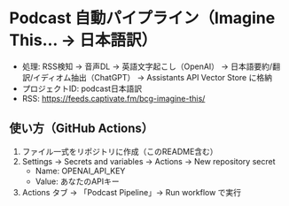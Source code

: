 # Podcast 自動パイプライン（Imagine This… → 日本語訳）

- 処理: RSS検知 → 音声DL → 英語文字起こし（OpenAI） → 日本語要約/翻訳/イディオム抽出（ChatGPT） → Assistants API Vector Store に格納
- プロジェクトID: podcast日本語訳
- RSS: https://feeds.captivate.fm/bcg-imagine-this/

## 使い方（GitHub Actions）
1. ファイル一式をリポジトリに作成（このREADME含む）
2. Settings → Secrets and variables → Actions → New repository secret  
   - Name: OPENAI_API_KEY  
   - Value: あなたのAPIキー
3. Actions タブ → 「Podcast Pipeline」→ Run workflow で実行
